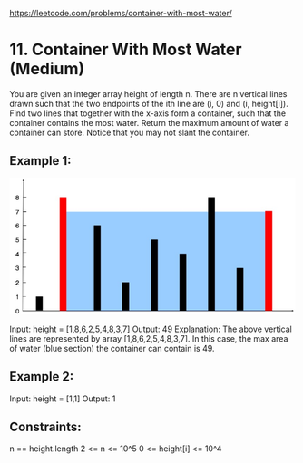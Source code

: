 https://leetcode.com/problems/container-with-most-water/

# 11. Container With Most Water (Medium)

You are given an integer array height of length n. There are n vertical lines drawn such that the two endpoints of the ith line are (i, 0) and (i, height[i]).
Find two lines that together with the x-axis form a container, such that the container contains the most water.
Return the maximum amount of water a container can store.
Notice that you may not slant the container.

## Example 1:

![Example 1](example1.png)

Input: height = [1,8,6,2,5,4,8,3,7]
Output: 49
Explanation: The above vertical lines are represented by array [1,8,6,2,5,4,8,3,7]. In this case, the max area of water (blue section) the container can contain is 49.

## Example 2:

Input: height = [1,1]
Output: 1

## Constraints:

n == height.length
2 <= n <= 10^5
0 <= height[i] <= 10^4
